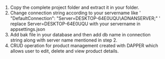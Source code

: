 1. Copy the complete project folder and extract it in your folder. 
2. Change connection string according to your servername like ' "DefaultConnection": "Server=DESKTOP-64E0UQU\\ADNANSERVER;" ' replace Server=DESKTOP-64E0UQU with your servername in appsettings.json
3. Add bak file in your database and then add db name in connection string along with server name mentioned in step 2.
4. CRUD operation for product management created with DAPPER which allows user to edit, delete and view product details.
